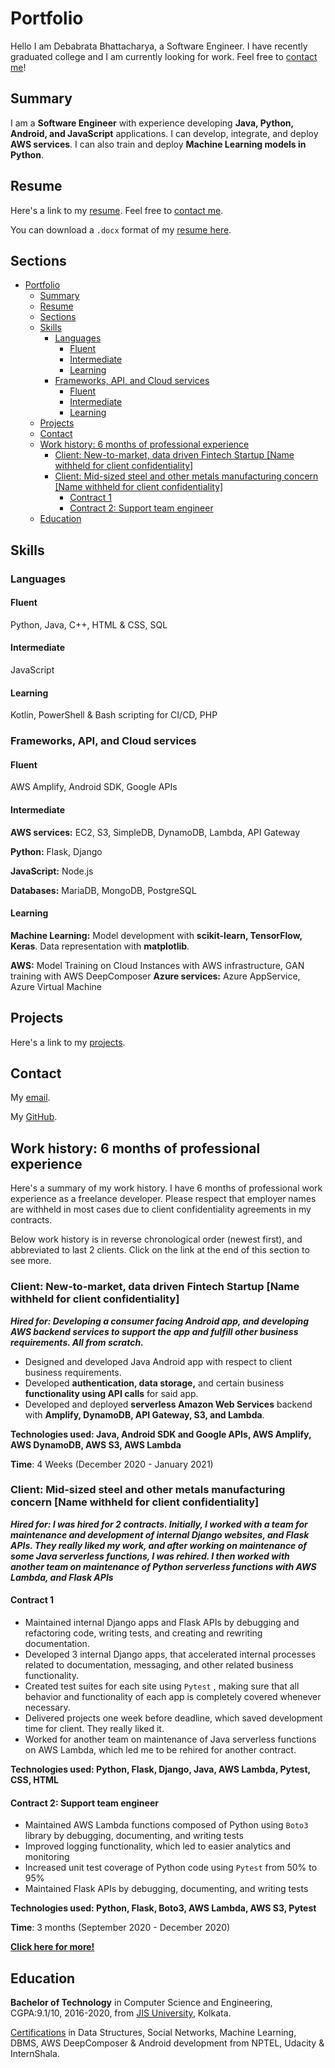 # Portfolio

Hello I am Debabrata Bhattacharya, a Software Engineer. I have recently graduated college and I am currently looking for work. Feel free to [contact me](#contact)!

## Summary

I am a **Software Engineer** with experience developing **Java, Python, Android, and JavaScript** applications. I can develop, integrate, and deploy **AWS services**. I can also train and deploy **Machine Learning models in Python**.

## Resume

Here's a link to my [resume](./Resume_general_2.pdf). Feel free to [contact me](#contact).

You can download a `.docx` format of my [resume here](./Resume_general_2.docx).

<!-- markdownlint-disable MD024 -->
## Sections

- [Portfolio](#portfolio)
  - [Summary](#summary)
  - [Resume](#resume)
  - [Sections](#sections)
  - [Skills](#skills)
    - [Languages](#languages)
      - [Fluent](#fluent)
      - [Intermediate](#intermediate)
      - [Learning](#learning)
    - [Frameworks, API, and Cloud services](#frameworks-api-and-cloud-services)
      - [Fluent](#fluent-1)
      - [Intermediate](#intermediate-1)
      - [Learning](#learning-1)
  - [Projects](#projects)
  - [Contact](#contact)
  - [Work history: 6 months of professional experience](#work-history-6-months-of-professional-experience)
    - [Client: New-to-market, data driven Fintech Startup [Name withheld for client confidentiality]](#client-new-to-market-data-driven-fintech-startup-name-withheld-for-client-confidentiality)
    - [Client: Mid-sized steel and other metals manufacturing concern [Name withheld for client confidentiality]](#client-mid-sized-steel-and-other-metals-manufacturing-concern-name-withheld-for-client-confidentiality)
      - [Contract 1](#contract-1)
      - [Contract 2: Support team engineer](#contract-2-support-team-engineer)
  - [Education](#education)

## Skills

### Languages

#### Fluent

Python, Java, C++, HTML & CSS, SQL

#### Intermediate

JavaScript

#### Learning

Kotlin, PowerShell & Bash scripting for CI/CD, PHP

### Frameworks, API, and Cloud services

#### Fluent

AWS Amplify, Android SDK, Google APIs

#### Intermediate

**AWS services:** EC2, S3, SimpleDB,  DynamoDB, Lambda, API Gateway

**Python:** Flask, Django

**JavaScript:** Node.js

**Databases:** MariaDB, MongoDB, PostgreSQL

#### Learning

**Machine Learning:** Model development with **scikit-learn, TensorFlow, Keras**. Data representation with **matplotlib**.

**AWS:** Model Training on Cloud Instances with AWS infrastructure, GAN training with AWS DeepComposer
**Azure services:** Azure AppService, Azure Virtual Machine

## Projects

Here's a link to my [projects](projects.html).

## Contact

My [email](mailto:d.bhatta.1232@gmail.com).

My [GitHub](https://github.com/D-Bhatta).

## Work history: 6 months of professional experience

Here's a summary of my work history. I have 6 months of professional work experience as a freelance developer. Please respect that employer names are withheld in most cases due to client confidentiality agreements in my contracts.

Below work history is in reverse chronological order (newest first), and abbreviated to last 2 clients. Click on the link at the end of this section to see more.

### Client: New-to-market, data driven Fintech Startup [Name withheld for client confidentiality]

***Hired for: Developing a consumer facing Android app, and developing AWS backend services to support the app and fulfill other business requirements. All from scratch.***

- Designed and developed Java Android app with respect to client business requirements.
- Developed **authentication, data storage,** and certain business **functionality using API calls** for said app.
- Developed and deployed **serverless Amazon Web Services** backend with **Amplify, DynamoDB, API Gateway, S3, and Lambda**.

**Technologies used: Java, Android SDK and Google APIs, AWS Amplify, AWS DynamoDB, AWS S3, AWS Lambda**

**Time**: 4 Weeks (December 2020 - January 2021)

### Client: Mid-sized steel and other metals manufacturing concern [Name withheld for client confidentiality]

***Hired for: I was hired for 2 contracts. Initially, I worked with a team for maintenance and development of internal Django websites, and Flask APIs. They really liked my work, and after working on maintenance of some Java serverless functions, I was rehired. I then worked with another team on maintenance of Python serverless functions with AWS Lambda, and Flask APIs***

#### Contract 1

- Maintained internal Django apps and Flask APIs by debugging and refactoring code, writing tests, and creating and rewriting documentation.
- Developed 3 internal Django apps, that accelerated internal processes related to documentation, messaging, and other related business functionality.
- Created test suites for each site using `Pytest` , making sure that all behavior and functionality of each app is completely covered whenever necessary.
- Delivered projects one week before deadline, which saved development time for client. They really liked it.
- Worked for another team on maintenance of Java serverless functions on AWS Lambda, which led me to be rehired for another contract.

**Technologies used: Python, Flask, Django, Java, AWS Lambda, Pytest, CSS, HTML**

#### Contract 2: Support team engineer

- Maintained AWS Lambda functions composed of Python using `Boto3` library by debugging, documenting, and writing tests
- Improved logging functionality, which led to easier analytics and monitoring
- Increased unit test coverage of Python code using `Pytest` from 50% to 95%
- Maintained Flask APIs by debugging, documenting, and writing tests

**Technologies used: Python, Flask, Boto3, AWS Lambda, AWS S3, Pytest**

**Time**: 3 months (September 2020 - December 2020)

**[Click here for more!](projects/work-history.html)**

## Education

**Bachelor of Technology** in Computer Science and Engineering, CGPA:9.1/10, 2016-2020, from [JIS University](https://jisuniversity.ac.in/), Kolkata.

[Certifications](certifications.html) in Data Structures, Social Networks, Machine Learning, DBMS, AWS DeepComposer & Android development from NPTEL, Udacity & InternShala.
